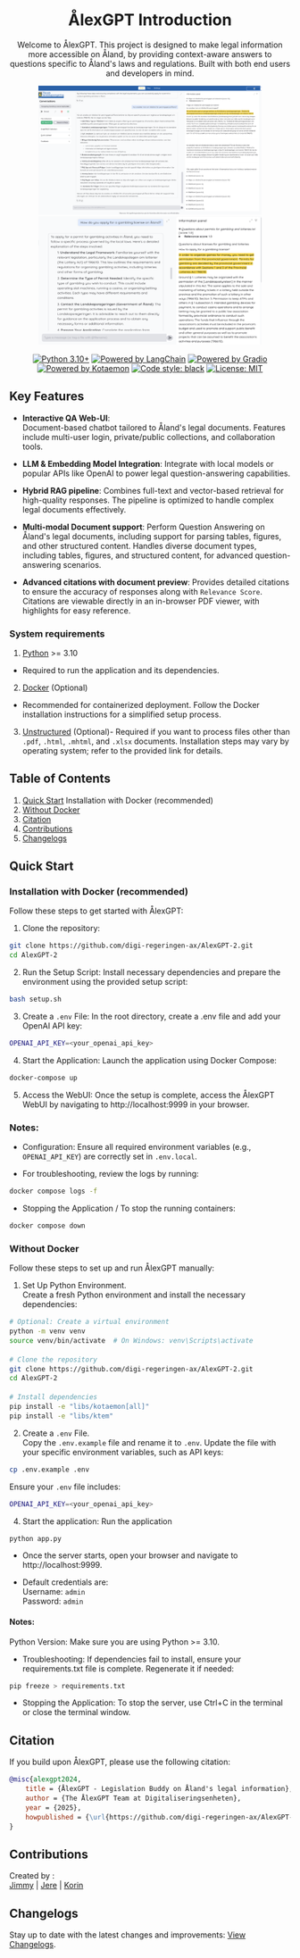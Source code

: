 <div align="center">

# ÅlexGPT Introduction

Welcome to ÅlexGPT. This project is designed to make legal information more accessible on Åland, by providing context-aware answers to questions specific to Åland's laws and regulations. Built with both end users and developers in mind.

<img src="preview_1.png" alt="Preview of the application" width="400">
<img src="preview_2.png" alt="Another preview of the application" width="400" height="230">


[![Python 3.10+](https://img.shields.io/badge/python-3.10+-blue.svg)](https://www.python.org/downloads/release/python-31013/)
[![Powered by LangChain](https://img.shields.io/badge/Powered%20by-LangChain-blue)](https://www.langchain.com/)
[![Powered by Gradio](https://img.shields.io/badge/Powered%20by-Gradio-orange)](https://github.com/gradio-app/gradio)
[![Powered by Kotaemon](https://img.shields.io/badge/Powered%20by-Kotaemon-blue)](https://cinnamon.github.io/kotaemon/development/#for-developers)
[![Code style: black](https://img.shields.io/badge/code%20style-black-000000.svg)](https://github.com/psf/black)
[![License: MIT](https://img.shields.io/badge/License-MIT-yellow.svg)](https://opensource.org/licenses/MIT)

</div>

<!-- start-intro -->

## Key Features

- **Interactive QA Web-UI**:  
Document-based chatbot tailored to Åland's legal documents. Features include multi-user login, private/public collections, and collaboration tools.

- **LLM & Embedding Model Integration**: Integrate with local models or popular APIs like OpenAI to power legal question-answering capabilities.

- **Hybrid RAG pipeline**: Combines full-text and vector-based retrieval for high-quality responses. The pipeline is optimized to handle complex legal documents effectively.

- **Multi-modal Document support**: Perform Question Answering on Åland's legal documents, including support for parsing tables, figures, and other structured content. Handles diverse document types, including tables, figures, and structured content, for advanced question-answering scenarios.

- **Advanced citations with document preview**: Provides detailed citations to ensure the accuracy of responses along with `Relevance Score`. Citations are viewable directly in an in-browser PDF viewer, with highlights for easy reference.

### System requirements

1. [Python](https://www.python.org/downloads/) >= 3.10
- Required to run the application and its dependencies.
2. [Docker](https://docker.com/) (Optional)  
- Recommended for containerized deployment. Follow the Docker installation instructions for a simplified setup process.  
3. [Unstructured](https://docs.unstructured.io/open-source/installation/full-installation#full-installation) (Optional)- Required if you want to process files other than `.pdf`, `.html`, `.mhtml`, and `.xlsx` documents. Installation steps may vary by operating system; refer to the provided link for details.

## Table of Contents
1. [Quick Start](#quick-start) Installation with Docker (recommended)
2. [Without Docker](#without-docker)
3. [Citation](#citation)
4. [Contributions](#contributions)
5. [Changelogs](#changelogs)


## Quick Start 
### Installation with Docker (recommended)
Follow these steps to get started with ÅlexGPT:
1. Clone the repository:  
```bash
git clone https://github.com/digi-regeringen-ax/AlexGPT-2.git
cd AlexGPT-2
```
2. Run the Setup Script:
Install necessary dependencies and prepare the environment using the provided setup script:
```bash
bash setup.sh
```
3. Create a `.env` File:
In the root directory, create a .env file and add your OpenAI API key:
```bash 
OPENAI_API_KEY=<your_openai_api_key>
```
4. Start the Application:
Launch the application using Docker Compose:
```bash 
docker-compose up
```
5.  Access the WebUI:
Once the setup is complete, access the ÅlexGPT WebUI by navigating to http://localhost:9999 in your browser.

### Notes:
- Configuration: Ensure all required environment variables (e.g., `OPENAI_API_KEY`) are correctly set in `.env.local`.

- For troubleshooting, review the logs by running:
```bash 
docker compose logs -f
```
- Stopping the Application / To stop the running containers: 
```bash
docker compose down
```

### Without Docker
Follow these steps to set up and run ÅlexGPT manually:

1. Set Up Python Environment.  
Create a fresh Python environment and install the necessary dependencies:
```bash 
# Optional: Create a virtual environment
python -m venv venv
source venv/bin/activate  # On Windows: venv\Scripts\activate

# Clone the repository
git clone https://github.com/digi-regeringen-ax/AlexGPT-2.git
cd AlexGPT-2

# Install dependencies
pip install -e "libs/kotaemon[all]"
pip install -e "libs/ktem"
``` 

2. Create a `.env` File.  
Copy the `.env.example` file and rename it to `.env`. Update the file with your specific environment variables, such as API keys:
```bash 
cp .env.example .env
```
Ensure your `.env` file includes:
```bash
OPENAI_API_KEY=<your_openai_api_key>
``` 

4.  Start the application:
Run the application
   ```bash
   python app.py
   ```

- Once the server starts, open your browser and navigate to http://localhost:9999.

- Default credentials are:  
  Username: `admin`  
  Password: `admin`  

#### Notes:
Python Version: Make sure you are using Python >= 3.10.
- Troubleshooting: If dependencies fail to install, ensure your requirements.txt file is complete. Regenerate it if needed:
```bash
pip freeze > requirements.txt
```
- Stopping the Application: To stop the server, use Ctrl+C in the terminal or close the terminal window.

## Citation
If you build upon ÅlexGPT, please use the following citation:
```BibTeX
@misc{alexgpt2024,
    title = {ÅlexGPT - Legislation Buddy on Åland's legal information},
    author = {The ÅlexGPT Team at Digitaliseringsenheten},
    year = {2025},
    howpublished = {\url{https://github.com/digi-regeringen-ax/AlexGPT-2}},
}
```

## Contributions
Created by :  
[Jimmy](https://github.com/jimmy7294) | [Jere](https://github.com/j4b5) | [Korin](https://github.com/blueskiy01)  

## Changelogs
Stay up to date with the latest changes and improvements: [View Changelogs](https://github.com/digi-regeringen-ax/AlexGPT-2/releases).